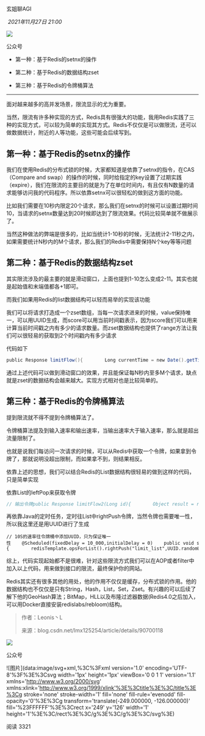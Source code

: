 # 

玄姐聊AGI

 _2021年11月27日 21:00_

![](https://res.wx.qq.com/t/fed_upload/b39ef69e-c4d6-4169-8612-5f00a84860e7/wx-avatar-default.svg)

公众号

- 第一种：基于Redis的setnx的操作
    
- 第二种：基于Redis的数据结构zset
    
- 第三种：基于Redis的令牌桶算法
    

  

---

面对越来越多的高并发场景，限流显示的尤为重要。

当然，限流有许多种实现的方式，Redis具有很强大的功能，我用Redis实践了三种的实现方式，可以较为简单的实现其方式。Redis不仅仅是可以做限流，还可以做数据统计，附近的人等功能，这些可能会后续写到。

## 第一种：基于Redis的setnx的操作

我们在使用Redis的分布式锁的时候，大家都知道是依靠了setnx的指令，在CAS（Compare and swap）的操作的时候，同时给指定的key设置了过期实践（expire），我们在限流的主要目的就是为了在单位时间内，有且仅有N数量的请求能够访问我的代码程序。所以依靠setnx可以很轻松的做到这方面的功能。

比如我们需要在10秒内限定20个请求，那么我们在setnx的时候可以设置过期时间10，当请求的setnx数量达到20时候即达到了限流效果。代码比较简单就不做展示了。

当然这种做法的弊端是很多的，比如当统计1-10秒的时候，无法统计2-11秒之内，如果需要统计N秒内的M个请求，那么我们的Redis中需要保持N个key等等问题

  

## 第二种：基于Redis的数据结构zset

其实限流涉及的最主要的就是滑动窗口，上面也提到1-10怎么变成2-11。其实也就是起始值和末端值都各+1即可。

而我们如果用Redis的list数据结构可以轻而易举的实现该功能

我们可以将请求打造成一个zset数组，当每一次请求进来的时候，value保持唯一，可以用UUID生成，而score可以用当前时间戳表示，因为score我们可以用来计算当前时间戳之内有多少的请求数量。而zset数据结构也提供了range方法让我们可以很轻易的获取到2个时间戳内有多少请求

代码如下

```java
public Response limitFlow(){        Long currentTime = new Date().getTime();        System.out.println(currentTime);        if(redisTemplate.hasKey("limit")) {            Integer count = redisTemplate.opsForZSet().rangeByScore("limit", currentTime -  intervalTime, currentTime).size();        // intervalTime是限流的时间             System.out.println(count);            if (count != null && count > 5) {                return Response.ok("每分钟最多只能访问5次");            }        }        redisTemplate.opsForZSet().add("limit",UUID.randomUUID().toString(),currentTime);        return Response.ok("访问成功");    }
```

通过上述代码可以做到滑动窗口的效果，并且能保证每N秒内至多M个请求，缺点就是zset的数据结构会越来越大。实现方式相对也是比较简单的。

  

## 第三种：基于Redis的令牌桶算法

提到限流就不得不提到令牌桶算法了。

令牌桶算法提及到输入速率和输出速率，当输出速率大于输入速率，那么就是超出流量限制了。

也就是说我们每访问一次请求的时候，可以从Redis中获取一个令牌，如果拿到令牌了，那就说明没超出限制，而如果拿不到，则结果相反。

依靠上述的思想，我们可以结合Redis的List数据结构很轻易的做到这样的代码，只是简单实现

依靠List的leftPop来获取令牌

```java
// 输出令牌public Response limitFlow2(Long id){        Object result = redisTemplate.opsForList().leftPop("limit_list");        if(result == null){            return Response.ok("当前令牌桶中无令牌");        }        return Response.ok(articleDescription2);    }
```

再依靠Java的定时任务，定时往List中rightPush令牌，当然令牌也需要唯一性，所以我这里还是用UUID进行了生成

```
// 10S的速率往令牌桶中添加UUID，只为保证唯一性    @Scheduled(fixedDelay = 10_000,initialDelay = 0)    public void setIntervalTimeTask(){        redisTemplate.opsForList().rightPush("limit_list",UUID.randomUUID().toString());    }
```

综上，代码实现起始都不是很难，针对这些限流方式我们可以在AOP或者filter中加入以上代码，用来做到接口的限流，最终保护你的网站。

Redis其实还有很多其他的用处，他的作用不仅仅是缓存，分布式锁的作用。他的数据结构也不仅仅是只有String，Hash，List，Set，Zset。有兴趣的可以后续了解下他的GeoHash算法；BitMap，HLL以及布隆过滤器数据(Redis4.0之后加入，可以用Docker直接安装redislabs/rebloom)结构。

> 作者：Leonis丶L
> 
> 来源：blog.csdn.net/lmx125254/article/details/90700118

![](https://res.wx.qq.com/t/fed_upload/b39ef69e-c4d6-4169-8612-5f00a84860e7/wx-avatar-default.svg)

公众号

![图片](data:image/svg+xml,%3C%3Fxml version='1.0' encoding='UTF-8'%3F%3E%3Csvg width='1px' height='1px' viewBox='0 0 1 1' version='1.1' xmlns='http://www.w3.org/2000/svg' xmlns:xlink='http://www.w3.org/1999/xlink'%3E%3Ctitle%3E%3C/title%3E%3Cg stroke='none' stroke-width='1' fill='none' fill-rule='evenodd' fill-opacity='0'%3E%3Cg transform='translate(-249.000000, -126.000000)' fill='%23FFFFFF'%3E%3Crect x='249' y='126' width='1' height='1'%3E%3C/rect%3E%3C/g%3E%3C/g%3E%3C/svg%3E)

阅读 3321

​